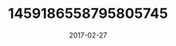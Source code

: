 ---
title: "1459186558795805745"
cover: "2017-02-27 15.10.14 1459186558795805745_46248401"
photo: "2017-02-27 15.10.14 1459186558795805745_46248401"
date: "2017-02-27"
type: "photo"
---